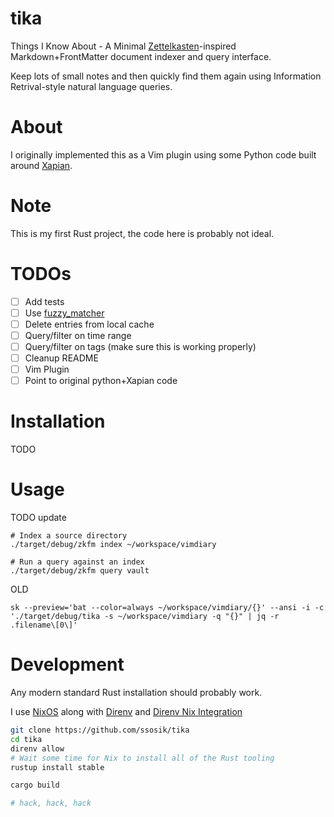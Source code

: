 # tika

Things I Know About - A Minimal [Zettelkasten](https://zettelkasten.de/posts/overview/#principles)-inspired Markdown+FrontMatter document indexer and query interface.

Keep lots of small notes and then quickly find them again using Information
Retrival-style natural language queries.

# About

I originally implemented this as a Vim plugin using some Python code built
around [Xapian](https://xapian.org/).

# Note

This is my first Rust project, the code here is probably not ideal.

# TODOs

* [ ] Add tests
* [ ] Use [fuzzy_matcher](https://crates.io/crates/fuzzy-matcher)
* [ ] Delete entries from local cache
* [ ] Query/filter on time range
* [ ] Query/filter on tags (make sure this is working properly)
* [ ] Cleanup README
* [ ] Vim Plugin
* [ ] Point to original python+Xapian code

# Installation

TODO

# Usage

TODO update

```
# Index a source directory
./target/debug/zkfm index ~/workspace/vimdiary

# Run a query against an index
./target/debug/zkfm query vault
```

OLD
```
sk --preview='bat --color=always ~/workspace/vimdiary/{}' --ansi -i -c './target/debug/tika -s ~/workspace/vimdiary -q "{}" | jq -r .filename\[0\]'
```

# Development

Any modern standard Rust installation should probably work.

I use [NixOS](https://nixos.org/) along with [Direnv](https://direnv.net/) and [Direnv Nix Integration](https://github.com/direnv/direnv/wiki/Nix)

```bash
git clone https://github.com/ssosik/tika
cd tika
direnv allow
# Wait some time for Nix to install all of the Rust tooling
rustup install stable

cargo build

# hack, hack, hack
```
